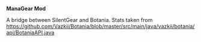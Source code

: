 **ManaGear Mod**

A bridge between SilentGear and Botania.
Stats taken from https://github.com/Vazkii/Botania/blob/master/src/main/java/vazkii/botania/api/BotaniaAPI.java

